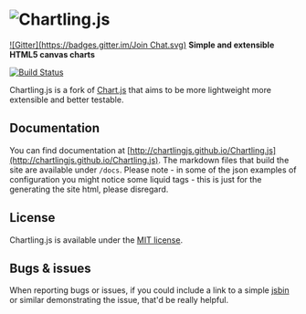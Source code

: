 # ![Chartling.js](http://i.imgur.com/jqt9Jaz.png)

[![Gitter](https://badges.gitter.im/Join Chat.svg)](https://gitter.im/chartlingjs/Chartling.js?utm_source=badge&utm_medium=badge&utm_campaign=pr-badge&utm_content=badge)
__Simple and extensible HTML5 canvas charts__

[![Build Status](https://travis-ci.org/chartlingjs/Chartling.js.svg?branch=master)](https://travis-ci.org/chartlingjs/Chartling.js)

Chartling.js is a fork of [Chart.js](https://github.com/nnnick/Chart.js) that aims to be more lightweight more extensible and better testable.

## Documentation

You can find documentation at [http://chartlingjs.github.io/Chartling.js](http://chartlingjs.github.io/Chartling.js).
The markdown files that build the site are available under `/docs`.
Please note - in some of the json examples of configuration you might notice some liquid tags - this is just for the generating the site html, please disregard.

## License

Chartling.js is available under the [MIT license](http://opensource.org/licenses/MIT).

## Bugs & issues

When reporting bugs or issues, if you could include a link to a simple [jsbin](http://jsbin.com) or similar demonstrating the issue, that'd be really helpful.
